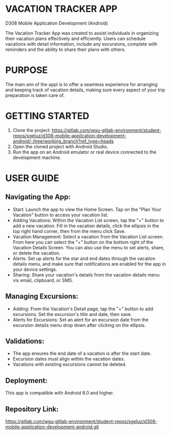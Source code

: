 # VACATION TRACKER APP
D308 Mobile Application Development (Android)

The Vacation Tracker App was created to assist individuals in organizing their vacation plans effectively and efficiently. Users can schedule vacations with detail information, include any excursions, complete with reminders and the ability to share their plans with others.

# PURPOSE
The main aim of the appl is to offer a seamless experience for arranging and keeping track of vacation details, making sure every aspect of your trip preparation is taken care of.

# GETTING STARTED
1. Clone the project:
https://gitlab.com/wgu-gitlab-environment/student-repos/sgeluz/d308-mobile-application-development-android/-/tree/working_branch?ref_type=heads
2. Open the cloned project with Android Studio.
3. Run the app on an Android emulator or real device connected to the development machine.

# USER GUIDE 
## Navigating the App:
- Start: Launch the app to view the Home Screen. Tap on the "Plan Your Vacation" button to access your vacation list.
- Adding Vacations: Within the Vacation List screen, tap the "+" button to add a new vacation. Fill in the vacation details, click the ellipsis in the top right hand corner, then from the menu click Save. 
- Vacation Management: Select a vacation from the Vacation List screen. From here you can select the "+" button on the bottom right of the Vacation Details Screen. You can also use the menu to set alerts, share, or delete the vacation.
- Alerts: Set up alerts for the star and end dates through the vacation details menu, and make sure that notifications are enabled for the app in your device settings.
- Sharing: Share your vacation's details from the vacation details menu vis email, clipboard, or SMS.

## Managing Excursions:
- Adding: From the Vacation's Detail page, tap the "+" button to add excursions. Set the excursion's title and date, then save.
- Alerts for Excursions: Set an alert for an excursion date from the excursion details menu drop down after clicking on the ellipsis.

## Validations:
- The app ensures the end date of a vacation is after the start date.
- Excursion dates must align within the vacation dates.
- Vacations with existing excursions cannot be deleted.

## Deployment:
This app is compatible with Android 8.0 and higher.


## Repository Link:
https://gitlab.com/wgu-gitlab-environment/student-repos/sgeluz/d308-mobile-application-development-android.git

